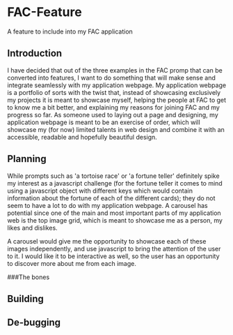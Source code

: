 # FAC-Feature
A feature to include into my FAC application

## Introduction

I have decided that out of the three examples in the FAC promp that can be converted into features, I want to do something that will make sense and integrate seamlessly with my application webpage. My application webpage is a portfolio of sorts with the twist that, instead of showcasing exclusively my projects it is meant to showcase myself, helping the people at FAC to get to know me a bit better, and explaining my reasons for joining FAC and my progress so far. As someone used to laying out a page and designing, my application webpage is meant to be an exercise of order, which will showcase my (for now) limited talents in web design and combine it with an accessible, readable and hopefully beautiful design.

## Planning

While prompts such as 'a tortoise race' or 'a fortune teller' definitely spike my interest as a javascript challenge (for the fortune teller it comes to mind using a javascript object with different keys which would contain information about the fortune of each of the different cards); they do not seem to have a lot to do with my application webpage. A carousel has potential since one of the main and most important parts of my application web is the top image grid, which is meant to showcase me as a person, my likes and dislikes.

A carousel would give me the opportunity to showcase each of these images independently, and use javascript to bring the attention of the user to it. I would like it to be interactive as well, so the user has an opportunity to discover more about me from each image.

###The bones



## Building

## De-bugging
